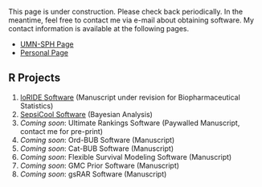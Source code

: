 This page is under construction. Please check back periodically. In the meantime, feel free to contact me via e-mail about obtaining software. My contact information is available at the following pages. 

- [UMN-SPH Page](https://directory.sph.umn.edu/bio/sph-biostatistics/thomas-murray)
- [Personal Page](https://www.tamurray.com)

## R Projects

1. [loRIDE Software](https://github.com/8tmurray/loRIDE.git) (Manuscript under revision for Biopharmaceutical Statistics)
2. [SepsiCool Software](https://github.com/8tmurray/SepsiCool.git) (Bayesian Analysis)
3. *Coming soon*: Ultimate Rankings Software (Paywalled Manuscript, contact me for pre-print)
4. *Coming soon*: Ord-BUB Software (Manuscript)
5. *Coming soon*: Cat-BUB Software (Manuscript)
6. *Coming soon*: Flexible Survival Modeling Software (Manuscript)
7. *Coming soon*: GMC Prior Software (Manuscript)
8. *Coming soon*: gsRAR Software (Manuscript)
